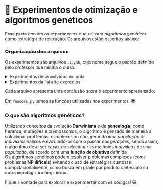 # 🧬 Experimentos de otimização e algoritmos genéticos

Essa pasta contém os experimentos que utilizam *algorítmos genéticos* como estratégia de resolução. Os arquivos estão descritos abaixo:

### Organização dos arquivos

Os experimentos são arquivos `.ipynb`, cujo nome segue o padrão definido pelo professor que minitra o curso.

<details><summary>Experimentos desenvolvidos em aula</summary><br>

<a href="https://github.com/PedroSophiaaa/NeuralNetwork/blob/main/AlgoritmosGeneticos/experimento%20A.01%20-%20busca%20aleatoria.ipynb">Experimento A.01</a> - O **experimento A.01** é introdutório à estratégia de algoritmos genéticos, tratando a questão da busca aleatória no problema das caixas binárias. O algoritmo não resolve o problema;

<a href="https://github.com/PedroSophiaaa/NeuralNetwork/blob/main/AlgoritmosGeneticos/experimento%20A.02%20-%20busca%20em%20grade.ipynb"> Experimento A.02</a> - O **experimento A.02** mostra outra maneira de resolução do problema das caixas binárias - a busca em grade por produto cartesiano. Esse experimento também ocorre de maneira introdutória;

<a href="https://github.com/PedroSophiaaa/NeuralNetwork/blob/main/AlgoritmosGeneticos/experimento%20A.03%20-%20algoritmo%20genetico.ipynb"> Experimento A.03</a> - O **experimento A.03** resolve o problema das caixas binárias, com utilização de um algoritmo genético, utilizando conceitos de `gene`, `indivíduo`, `população`, `seleção`, `mutação` e `cruzamento`;

<a href="https://github.com/PedroSophiaaa/NeuralNetwork/blob/main/AlgoritmosGeneticos/experimento%20A.04%20-%20caixas%20nao-binarias.ipynb"> Experimento A.04</a> - O **experimento A.04** resolve o problema das caixas não binárias, utilizando uma estratégia extremamente semelhante com o **experimento A.03**;

<a href="https://github.com/PedroSophiaaa/NeuralNetwork/blob/main/AlgoritmosGeneticos/experimento%20A.05%20-%20descobrindo%20a%20senha.ipynb">Experimento A.05</a> - O **experimento A.05** resolve o problema de minimização de descoberta de senha, onde o algoritmo deve encontrar uma senha (de tamanho definido e conhecida);

<a href="https://github.com/PedroSophiaaa/NeuralNetwork/blob/main/AlgoritmosGeneticos/experimento%20A.06%20-%20o%20caixeiro%20viajante.ipynb">Experimento A.06</a> - O **experimento A.06** é um experimento do tipo NP difícil conhecido como **Caixeiro Viajante**. É um problema de minimização, onde se busca encontrar o menor caminho que passe por todos os pontos de um grafo conhecido;

<a href="https://github.com/PedroSophiaaa/NeuralNetwork/blob/main/AlgoritmosGeneticos/experimento%20A.07%20-%20aplicando%20restricoes.ipynb">Experimento A.07</a> - O **experimento A.07** é um experimento de maximização com restrição, também do tipo NP difícil, conhecido como **Problema da mochila**. O código deve encontrar o conjunto de itens mais valioso com restrição de peso.

</details>


<details><summary>Experimentos da lista de exercícios</summary><br>

<a href="https://github.com/PedroSophiaaa/NeuralNetwork/blob/main/AlgoritmosGeneticos/experimento%20GA.01%20-%20senha%20de%20tamanho%20variavel.ipynb">Experimento GA.01 - Senha de tamanho variável</a> - Esse experimento é semelhante ao **experimento A.05**, porém o tamanho da senha não é fornecido ao algoritmo, sendo assim, a *fitness function* deve considerar o tamanho da *string*, e a função de *crossover* e de mutação também.

</details>

Cada arquivo apresenta uma conclusão sobre o experimento apresentado.

Em `funcoes.py` temos as funções utilizadas nos experimentos. 📚

### O que são algoritmos genéticos?
Utilizando conceitos da evolução **Darwiniana** e da **genealogia**, como herança, mutações e cromossomos, o algoritmo é pensado de maneira a solucionar problemas, complexos ou não, gerando uma *população* de *indivíduos* válidos e evoluindo-os com o passar das *gerações*, sendo assim, o algoritmo deve ser capaz de selecionar os melhores *indivíduos* de uma *população*, de acordo com uma **função de objetivo** definida.  
Os algoritmos genéticos podem resolver problemas complexos (como problemas **NP difíceis**) evitando o uso de estratégias custosas computacionalmente, como busca em grade por produto cartesiano ou outra estratégia de força bruta.

Fique à vontade para explorar e experimentar com os códigos! 💻